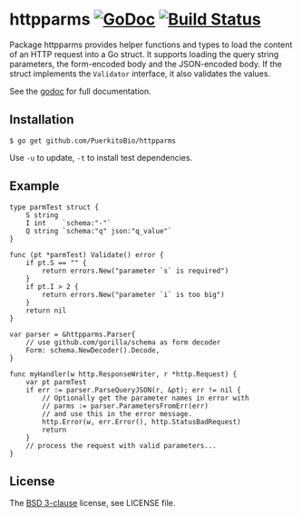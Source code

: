 # httpparms [![GoDoc](https://godoc.org/github.com/PuerkitoBio/httpparms?status.png)][godoc] [![Build Status](https://semaphoreci.com/api/v1/mna/httpparms/branches/master/badge.svg)](https://semaphoreci.com/mna/httpparms)

Package httpparms provides helper functions and types to load the content of an HTTP request into a Go struct. It supports loading the query string parameters, the form-encoded body and the JSON-encoded body. If the struct implements the `Validator` interface, it also validates the values.

See the [godoc][] for full documentation.

## Installation

```
$ go get github.com/PuerkitoBio/httpparms
```

Use `-u` to update, `-t` to install test dependencies.

## Example

```
type parmTest struct {
	S string
	I int    `schema:"-"`
	Q string `schema:"q" json:"q_value"`
}

func (pt *parmTest) Validate() error {
    if pt.S == "" {
        return errors.New("parameter `s` is required")
    }
	if pt.I > 2 {
		return errors.New("parameter `i` is too big")
	}
	return nil
}

var parser = &httpparms.Parser{
    // use github.com/gorilla/schema as form decoder
    Form: schema.NewDecoder().Decode,
}

func myHandler(w http.ResponseWriter, r *http.Request) {
    var pt parmTest
    if err := parser.ParseQueryJSON(r, &pt); err != nil {
        // Optionally get the parameter names in error with
        // parms := parser.ParametersFromErr(err)
        // and use this in the error message.
        http.Error(w, err.Error(), http.StatusBadRequest)
        return
    }
    // process the request with valid parameters...
}
```

## License

The [BSD 3-clause][bsd] license, see LICENSE file.

[bsd]: http://opensource.org/licenses/BSD-3-Clause
[godoc]: http://godoc.org/github.com/PuerkitoBio/httpparms

